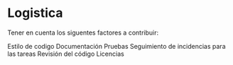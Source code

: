 # Logistica
Tener en cuenta los siguentes factores a contribuir:

Estilo de codigo
Documentación
Pruebas
Seguimiento de incidencias para las tareas
Revisión del código
Licencias
